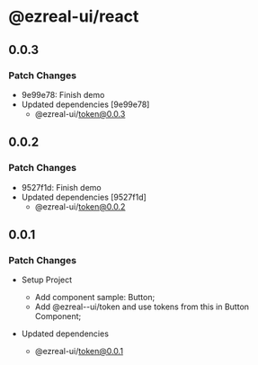 # @ezreal-ui/react

## 0.0.3

### Patch Changes

- 9e99e78: Finish demo
- Updated dependencies [9e99e78]
  - @ezreal-ui/token@0.0.3

## 0.0.2

### Patch Changes

- 9527f1d: Finish demo
- Updated dependencies [9527f1d]
  - @ezreal-ui/token@0.0.2

## 0.0.1

### Patch Changes

- Setup Project

  - Add component sample: Button;
  - Add @ezreal--ui/token and use tokens from this in Button Component;

- Updated dependencies
  - @ezreal-ui/token@0.0.1
